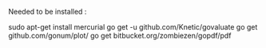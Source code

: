 Needed to be installed :

sudo apt-get install mercurial
go get -u github.com/Knetic/govaluate
go get github.com/gonum/plot/
go get bitbucket.org/zombiezen/gopdf/pdf